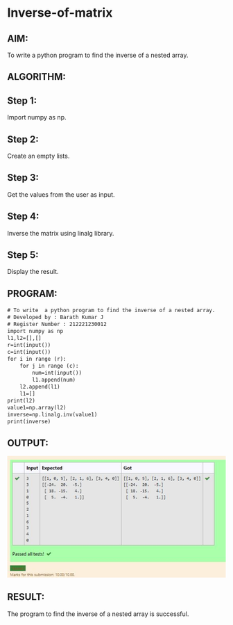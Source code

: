 # Inverse-of-matrix

## AIM:
To write a python program to find the inverse of a nested array.
## ALGORITHM:
## Step 1:

Import numpy as np.
## Step 2:

Create an empty lists.
## Step 3:

Get the values from the user as input.
## Step 4:

Inverse the matrix using linalg library.
## Step 5:

Display the result.

## PROGRAM:
```
# To write  a python program to find the inverse of a nested array.
# Developed by : Barath Kumar J
# Register Number : 212221230012
import numpy as np
l1,l2=[],[]
r=int(input())
c=int(input())
for i in range (r):
    for j in range (c):
        num=int(input())
        l1.append(num)
    l2.append(l1)
    l1=[]
print(l2)
value1=np.array(l2)
inverse=np.linalg.inv(value1)
print(inverse)
```

## OUTPUT:
![output](1.JPG)
## RESULT:
The program to find the inverse of a nested array is successful.